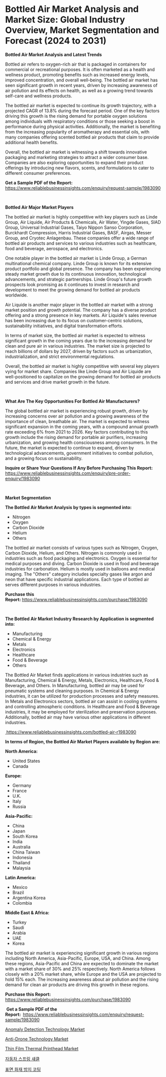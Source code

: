 <p><h1>Bottled Air Market Analysis and Market Size: Global Industry Overview, Market Segmentation and Forecast (2024 to 2031)</h1></p><p><strong>Bottled Air Market Analysis and Latest Trends</strong></p>
<p><p>Bottled air refers to oxygen-rich air that is packaged in containers for commercial or recreational purposes. It is often marketed as a health and wellness product, promoting benefits such as increased energy levels, improved concentration, and overall well-being. The bottled air market has seen significant growth in recent years, driven by increasing awareness of air pollution and its effects on health, as well as a growing trend towards self-care and wellness products.</p><p>The bottled air market is expected to continue its growth trajectory, with a projected CAGR of 13.8% during the forecast period. One of the key factors driving this growth is the rising demand for portable oxygen solutions among individuals with respiratory conditions or those seeking a boost in performance during physical activities. Additionally, the market is benefiting from the increasing popularity of aromatherapy and essential oils, with many companies offering scented bottled air products that claim to provide additional health benefits.</p><p>Overall, the bottled air market is witnessing a shift towards innovative packaging and marketing strategies to attract a wider consumer base. Companies are also exploring opportunities to expand their product offerings by introducing new flavors, scents, and formulations to cater to different consumer preferences.</p></p>
<p><strong>Get a Sample PDF of the Report:&nbsp;</strong> <a href="https://www.reliablebusinessinsights.com/enquiry/request-sample/1983090">https://www.reliablebusinessinsights.com/enquiry/request-sample/1983090</a></p>
<p>&nbsp;</p>
<p><strong>Bottled Air Major Market Players</strong></p>
<p><p>The bottled air market is highly competitive with key players such as Linde Group, Air Liquide, Air Products & Chemicals, Air Water, Yingde Gases, SIAD Group, Universal Industrial Gases, Taiyo Nippon Sanso Corporation, Burckhardt Compression, Harris Industrial Gases, BASF, Airgas, Messer Group, and Cryotec Anlagenbau. These companies offer a wide range of bottled air products and services to various industries such as healthcare, food and beverage, aerospace, and electronics.</p><p>One notable player in the bottled air market is Linde Group, a German multinational chemical company. Linde Group is known for its extensive product portfolio and global presence. The company has been experiencing steady market growth due to its continuous innovation, technological advancements, and strategic partnerships. Linde Group's future growth prospects look promising as it continues to invest in research and development to meet the growing demand for bottled air products worldwide.</p><p>Air Liquide is another major player in the bottled air market with a strong market position and growth potential. The company has a diverse product offering and a strong presence in key markets. Air Liquide's sales revenue has been increasing due to its focus on customer-centric solutions, sustainability initiatives, and digital transformation efforts.</p><p>In terms of market size, the bottled air market is expected to witness significant growth in the coming years due to the increasing demand for clean and pure air in various industries. The market size is projected to reach billions of dollars by 2027, driven by factors such as urbanization, industrialization, and strict environmental regulations.</p><p>Overall, the bottled air market is highly competitive with several key players vying for market share. Companies like Linde Group and Air Liquide are well-positioned to capitalize on the growing demand for bottled air products and services and drive market growth in the future.</p></p>
<p>&nbsp;</p>
<p><strong>What Are The Key Opportunities For Bottled Air Manufacturers?</strong></p>
<p><p>The global bottled air market is experiencing robust growth, driven by increasing concerns over air pollution and a growing awareness of the importance of clean, breathable air. The market is expected to witness significant expansion in the coming years, with a compound annual growth rate exceeding 6% from 2021 to 2026. Key factors contributing to this growth include the rising demand for portable air purifiers, increasing urbanization, and growing health consciousness among consumers. In the future, the market is expected to continue to expand, driven by technological advancements, government initiatives to combat pollution, and a growing focus on sustainability.</p></p>
<p><strong>Inquire or Share Your Questions If Any Before Purchasing This Report:</strong> <a href="https://www.reliablebusinessinsights.com/enquiry/pre-order-enquiry/1983090">https://www.reliablebusinessinsights.com/enquiry/pre-order-enquiry/1983090</a></p>
<p>&nbsp;</p>
<p><strong>Market Segmentation</strong></p>
<p><strong>The Bottled Air Market Analysis by types is segmented into:</strong></p>
<p><ul><li>Nitrogen</li><li>Oxygen</li><li>Carbon Dioxide</li><li>Helium</li><li>Others</li></ul></p>
<p><p>The bottled air market consists of various types such as Nitrogen, Oxygen, Carbon Dioxide, Helium, and Others. Nitrogen is commonly used in industries such as food packaging and electronics. Oxygen is essential for medical purposes and diving. Carbon Dioxide is used in food and beverage industries for carbonation. Helium is mostly used in balloons and medical imaging. The "Others" category includes specialty gases like argon and neon that have specific industrial applications. Each type of bottled air serves different purposes in various industries.</p></p>
<p><strong>Purchase this Report:&nbsp;</strong><a href="https://www.reliablebusinessinsights.com/purchase/1983090">https://www.reliablebusinessinsights.com/purchase/1983090</a></p>
<p>&nbsp;</p>
<p><strong>The Bottled Air Market Industry Research by Application is segmented into:</strong></p>
<p><ul><li>Manufacturing</li><li>Chemical & Energy</li><li>Metals</li><li>Electronics</li><li>Healthcare</li><li>Food & Beverage</li><li>Others</li></ul></p>
<p><p>The Bottled Air Market finds applications in various industries such as Manufacturing, Chemical & Energy, Metals, Electronics, Healthcare, Food & Beverage, and Others. In Manufacturing, bottled air may be used for pneumatic systems and cleaning purposes. In Chemical & Energy industries, it can be utilized for production processes and safety measures. In Metals and Electronics sectors, bottled air can assist in cooling systems and controlling atmospheric conditions. In Healthcare and Food & Beverage industries, it may be employed for sterilization and preservation purposes. Additionally, bottled air may have various other applications in different industries.</p></p>
<p><a href="https://www.reliablebusinessinsights.com/bottled-air-r1983090">&nbsp;https://www.reliablebusinessinsights.com/bottled-air-r1983090</a></p>
<p><strong>In terms of Region, the Bottled Air Market Players available by Region are:</strong></p>
<p>
    <p> <strong> North America: </strong>
        <ul>
            <li>United States</li>
            <li>Canada</li>
        </ul>
        </p> 
    <p> <strong> Europe: </strong>
        <ul>
            <li>Germany</li>
            <li>France</li>
            <li>U.K.</li>
            <li>Italy</li>
            <li>Russia</li>
        </ul>
        </p> 
    <p> <strong> Asia-Pacific: </strong>
        <ul>
            <li>China</li>
            <li>Japan</li>
            <li>South Korea</li>
            <li>India</li>
            <li>Australia</li>
            <li>China Taiwan</li>
            <li>Indonesia</li>
            <li>Thailand</li>
            <li>Malaysia</li>
        </ul>
        </p> 
    <p> <strong> Latin America: </strong>
        <ul>
            <li>Mexico</li>
            <li>Brazil</li>
            <li>Argentina Korea</li>
            <li>Colombia</li>
        </ul>
        </p> 
    <p> <strong> Middle East & Africa: </strong>
        <ul>
            <li>Turkey</li>
            <li>Saudi</li>
            <li>Arabia</li>
            <li>UAE</li>
            <li>Korea</li>
        </ul>
    </p>
    </p>
<p><p>The bottled air market is experiencing significant growth in various regions including North America, Asia-Pacific, Europe, USA, and China. Among these regions, Asia-Pacific and China are expected to dominate the market with a market share of 30% and 25% respectively. North America follows closely with a 20% market share, while Europe and the USA are projected to hold 15% each. The increasing awareness about air pollution and the rising demand for clean air products are driving this growth in these regions.</p></p>
<p><strong>Purchase this Report: </strong><a href="https://www.reliablebusinessinsights.com/purchase/1983090">https://www.reliablebusinessinsights.com/purchase/1983090</a></p>
<p>&nbsp;<strong>Get a Sample PDF of the Report:&nbsp;&nbsp;</strong><a href="https://www.reliablebusinessinsights.com/enquiry/request-sample/1983090">https://www.reliablebusinessinsights.com/enquiry/request-sample/1983090</a></p>
<p><strong></strong></p>
<p><p><a href="https://github.com/LibbySpencer2018/Market-Research-Report-List-2/blob/main/anomaly-detection-technology-market.md">Anomaly Detection Technology Market</a></p><p><a href="https://github.com/ashman753/Market-Research-Report-List-2/blob/main/anti-drone-technology-market.md">Anti-Drone Technology Market</a></p><p><a href="https://issuu.com/reportprime-2/docs/thin-film-thermal-printhead-market-size-2030.pptx">Thin Film Thermal Printhead Market</a></p><p><a href="https://medium.com/@indahsengkuni_11937/%EC%9E%90%EB%8F%99%EC%B0%A8-%EC%8A%A4%ED%94%84%EB%A7%81-%EC%83%A4%ED%81%B4-%EC%8B%9C%EC%9E%A5-%EC%8B%9C%EC%9E%A5-cagr-%EC%8B%9C%EC%9E%A5-%EB%8F%99%ED%96%A5-%EB%B0%8F-%EC%84%B1%EC%9E%A5-%EC%A0%84%EB%9E%B5%EC%97%90-%EB%8C%80%ED%95%9C-%ED%86%B5%EC%B0%B0%EB%A0%A5-fcfdb74063f1">자동차 스프링 섀클</a></p><p><a href="https://medium.com/@indahsengkuni_11937/%ED%91%9C%EB%A9%B4-%ED%99%94%EC%9E%AC-%EB%B0%A9%EC%A7%80-%EC%BD%94%ED%8C%85-%EC%8B%9C%EC%9E%A5-%EC%A2%85%EB%A5%98-%EC%9D%91%EC%9A%A9-%EB%B0%8F-%EC%A7%80%EB%A6%AC%EC%97%90-%EB%94%B0%EB%A5%B8-%ED%8F%AC%EA%B4%84%EC%A0%81-%ED%8F%89%EA%B0%80-7a3b728f6dba">표면 화재 방지 코팅</a></p></p>